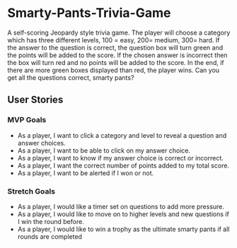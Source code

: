 # Smarty-Pants-Trivia-Game

A self-scoring Jeopardy style trivia game. The player will choose a category which has three different levels, 100 = easy, 200= medium, 300= hard. If the answer to the question is correct, the question box will turn green and the points will be added to the score. If the chosen answer is incorrect then the box will turn red and no points will be added to the score. In the end, if there are more green boxes displayed than red, the player wins. Can you get all the questions correct, smarty pants?


## User Stories

### MVP Goals
- As a player, I want to click a category and level to reveal a question and answer choices.
- As a player, I want to be able to click on my answer choice.
- As a player, I want to know if my answer choice is correct or incorrect.
- As a player, I want the correct number of points added to my total score.
- As a player, I want to be alerted if I won or not.

### Stretch Goals
- As a player, I would like a timer set on questions to add more pressure.
- As a player, I would like to move on to higher levels and new questions if I win the round before.
-  As a player, I would like to win a trophy as the ultimate smarty pants if all rounds are completed
